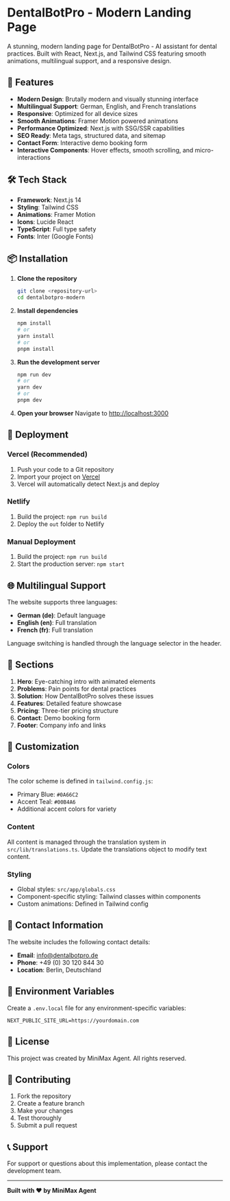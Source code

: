 # DentalBotPro - Modern Landing Page

A stunning, modern landing page for DentalBotPro - AI assistant for dental practices. Built with React, Next.js, and Tailwind CSS featuring smooth animations, multilingual support, and a responsive design.

## 🚀 Features

- **Modern Design**: Brutally modern and visually stunning interface
- **Multilingual Support**: German, English, and French translations
- **Responsive**: Optimized for all device sizes
- **Smooth Animations**: Framer Motion powered animations
- **Performance Optimized**: Next.js with SSG/SSR capabilities
- **SEO Ready**: Meta tags, structured data, and sitemap
- **Contact Form**: Interactive demo booking form
- **Interactive Components**: Hover effects, smooth scrolling, and micro-interactions

## 🛠 Tech Stack

- **Framework**: Next.js 14
- **Styling**: Tailwind CSS
- **Animations**: Framer Motion
- **Icons**: Lucide React
- **TypeScript**: Full type safety
- **Fonts**: Inter (Google Fonts)

## 📦 Installation

1. **Clone the repository**
   ```bash
   git clone <repository-url>
   cd dentalbotpro-modern
   ```

2. **Install dependencies**
   ```bash
   npm install
   # or
   yarn install
   # or
   pnpm install
   ```

3. **Run the development server**
   ```bash
   npm run dev
   # or
   yarn dev
   # or
   pnpm dev
   ```

4. **Open your browser**
   Navigate to [http://localhost:3000](http://localhost:3000)

## 🚀 Deployment

### Vercel (Recommended)
1. Push your code to a Git repository
2. Import your project on [Vercel](https://vercel.com)
3. Vercel will automatically detect Next.js and deploy

### Netlify
1. Build the project: `npm run build`
2. Deploy the `out` folder to Netlify

### Manual Deployment
1. Build the project: `npm run build`
2. Start the production server: `npm start`

## 🌐 Multilingual Support

The website supports three languages:
- **German (de)**: Default language
- **English (en)**: Full translation
- **French (fr)**: Full translation

Language switching is handled through the language selector in the header.

## 📱 Sections

1. **Hero**: Eye-catching intro with animated elements
2. **Problems**: Pain points for dental practices
3. **Solution**: How DentalBotPro solves these issues
4. **Features**: Detailed feature showcase
5. **Pricing**: Three-tier pricing structure
6. **Contact**: Demo booking form
7. **Footer**: Company info and links

## 🎨 Customization

### Colors
The color scheme is defined in `tailwind.config.js`:
- Primary Blue: `#0A66C2`
- Accent Teal: `#00B4A6`
- Additional accent colors for variety

### Content
All content is managed through the translation system in `src/lib/translations.ts`. Update the translations object to modify text content.

### Styling
- Global styles: `src/app/globals.css`
- Component-specific styling: Tailwind classes within components
- Custom animations: Defined in Tailwind config

## 📧 Contact Information

The website includes the following contact details:
- **Email**: info@dentalbotpro.de
- **Phone**: +49 (0) 30 120 844 30
- **Location**: Berlin, Deutschland

## 🔧 Environment Variables

Create a `.env.local` file for any environment-specific variables:
```
NEXT_PUBLIC_SITE_URL=https://yourdomain.com
```

## 📄 License

This project was created by MiniMax Agent. All rights reserved.

## 🤝 Contributing

1. Fork the repository
2. Create a feature branch
3. Make your changes
4. Test thoroughly
5. Submit a pull request

## 📞 Support

For support or questions about this implementation, please contact the development team.

---

**Built with ❤️ by MiniMax Agent**

